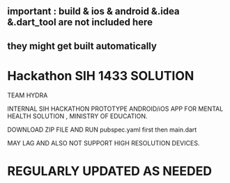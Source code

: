 ## important : build & ios & android &.idea &.dart_tool are not included here
## they might get built automatically

# Hackathon SIH 1433 SOLUTION

TEAM HYDRA

INTERNAL SIH HACKATHON PROTOTYPE 
ANDROID/iOS APP FOR MENTAL HEALTH SOLUTION , MINISTRY OF EDUCATION.

DOWNLOAD ZIP FILE AND RUN pubspec.yaml first then main.dart

MAY LAG AND ALSO NOT SUPPORT HIGH RESOLUTION DEVICES.

# REGULARLY UPDATED AS NEEDED
